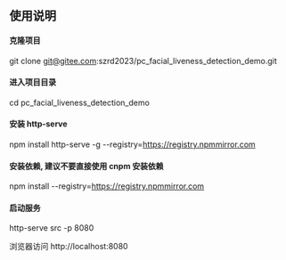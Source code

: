 ## 使用说明

#### 克隆项目
git clone git@gitee.com:szrd2023/pc_facial_liveness_detection_demo.git

#### 进入项目目录
cd pc_facial_liveness_detection_demo

#### 安装 http-serve
npm install http-serve -g --registry=https://registry.npmmirror.com

#### 安装依赖, 建议不要直接使用 cnpm 安装依赖
npm install --registry=https://registry.npmmirror.com

#### 启动服务
http-serve src -p 8080

浏览器访问 http://localhost:8080
